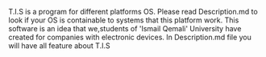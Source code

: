 T.I.S is a program for different platforms OS. Please read Description.md to look 
if your OS is containable to systems that this platform work. This software is an 
idea that we,students of 'Ismail Qemali' University have created for companies with 
electronic devices. In Description.md file you will have all feature about T.I.S
